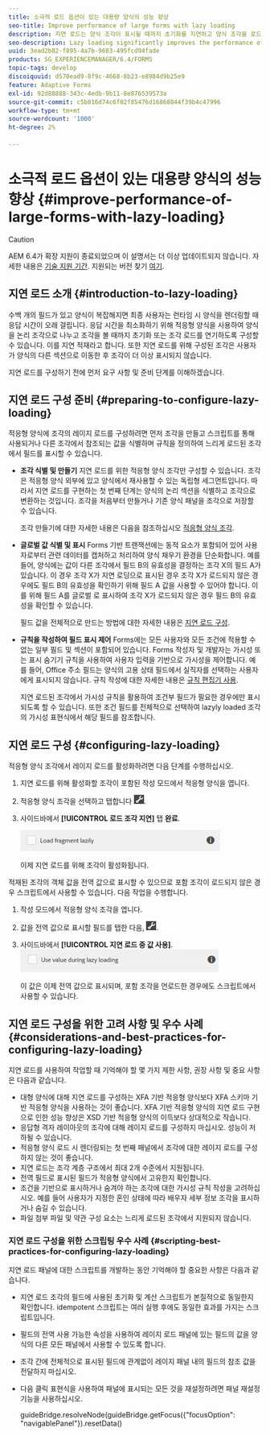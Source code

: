 ```yaml
---
title: 소극적 로드 옵션이 있는 대용량 양식의 성능 향상
seo-title: Improve performance of large forms with lazy loading
description: 지연 로드는 양식 조각이 표시될 때까지 초기화를 지연하고 양식 조각을 로드하여 크고 복잡한 적응형 양식의 성능을 크게 향상시킵니다.
seo-description: Lazy loading significantly improves the performance of large and complex adaptive forms by deferring initialization and loading of form fragments until they are visible.
uuid: 3ead2b82-f895-4a7b-9683-495fcd94fade
products: SG_EXPERIENCEMANAGER/6.4/FORMS
topic-tags: develop
discoiquuid: d570ead9-8f9c-4668-8b23-e8984d9b25e9
feature: Adaptive Forms
exl-id: 92d88888-343c-4edb-9b11-8e876539573a
source-git-commit: c5b816d74c6f02f85476d16868844f39b4c47996
workflow-type: tm+mt
source-wordcount: '1000'
ht-degree: 2%

---
```


# 소극적 로드 옵션이 있는 대용량 양식의 성능 향상 {#improve-performance-of-large-forms-with-lazy-loading}

>[!CAUTION]
>
>AEM 6.4가 확장 지원이 종료되었으며 이 설명서는 더 이상 업데이트되지 않습니다. 자세한 내용은 [기술 지원 기간](https://helpx.adobe.com/kr/support/programs/eol-matrix.html). 지원되는 버전 찾기 [여기](https://experienceleague.adobe.com/docs/).

## 지연 로드 소개 {#introduction-to-lazy-loading}

수백 개의 필드가 있고 양식이 복잡해지면 최종 사용자는 런타임 시 양식을 렌더링할 때 응답 시간이 오래 걸립니다. 응답 시간을 최소화하기 위해 적응형 양식을 사용하여 양식을 논리 조각으로 나누고 조각을 볼 때까지 초기화 또는 조각 로드를 연기하도록 구성할 수 있습니다. 이를 지연 적재라고 합니다. 또한 지연 로드를 위해 구성된 조각은 사용자가 양식의 다른 섹션으로 이동한 후 조각이 더 이상 표시되지 않습니다.

지연 로드를 구성하기 전에 먼저 요구 사항 및 준비 단계를 이해하겠습니다.

## 지연 로드 구성 준비 {#preparing-to-configure-lazy-loading}

적응형 양식에 조각의 레이지 로드를 구성하려면 먼저 조각을 만들고 스크립트를 통해 사용되거나 다른 조각에서 참조되는 값을 식별하며 규칙을 정의하여 느리게 로드된 조각에서 필드를 표시할 수 있습니다.

* **조각 식별 및 만들기**
지연 로드를 위한 적응형 양식 조각만 구성할 수 있습니다. 조각은 적응형 양식 외부에 있고 양식에서 재사용할 수 있는 독립형 세그먼트입니다. 따라서 지연 로드를 구현하는 첫 번째 단계는 양식의 논리 섹션을 식별하고 조각으로 변환하는 것입니다. 조각을 처음부터 만들거나 기존 양식 패널을 조각으로 저장할 수 있습니다.

   조각 만들기에 대한 자세한 내용은 다음을 참조하십시오 [적응형 양식 조각](/help/forms/using/adaptive-form-fragments.md).

* **글로벌 값 식별 및 표시**
Forms 기반 트랜잭션에는 동적 요소가 포함되어 있어 사용자로부터 관련 데이터를 캡처하고 처리하여 양식 채우기 환경을 단순화합니다. 예를 들어, 양식에는 값이 다른 조각에서 필드 B의 유효성을 결정하는 조각 X의 필드 A가 있습니다. 이 경우 조각 X가 지연 로딩으로 표시된 경우 조각 X가 로드되지 않은 경우에도 필드 B의 유효성을 확인하기 위해 필드 A 값을 사용할 수 있어야 합니다. 이를 위해 필드 A를 글로벌 로 표시하여 조각 X가 로드되지 않은 경우 필드 B의 유효성을 확인할 수 있습니다.

   필드 값을 전체적으로 만드는 방법에 대한 자세한 내용은 [지연 로드 구성](/help/forms/using/lazy-loading-adaptive-forms.md#p-configuring-lazy-loading-p).

* **규칙을 작성하여 필드 표시 제어**
Forms에는 모든 사용자와 모든 조건에 적용할 수 없는 일부 필드 및 섹션이 포함되어 있습니다. Forms 작성자 및 개발자는 가시성 또는 표시 숨기기 규칙을 사용하여 사용자 입력을 기반으로 가시성을 제어합니다. 예를 들어, Office 주소 필드는 양식의 고용 상태 필드에서 실직자를 선택하는 사용자에게 표시되지 않습니다. 규칙 작성에 대한 자세한 내용은 [규칙 편집기 사용](/help/forms/using/rule-editor.md).

   지연 로드된 조각에서 가시성 규칙을 활용하여 조건부 필드가 필요한 경우에만 표시되도록 할 수 있습니다. 또한 조건 필드를 전체적으로 선택하여 lazyly loaded 조각의 가시성 표현식에서 해당 필드를 참조합니다.

## 지연 로드 구성 {#configuring-lazy-loading}

적응형 양식 조각에서 레이지 로드를 활성화하려면 다음 단계를 수행하십시오.

1. 지연 로드를 위해 활성화할 조각이 포함된 작성 모드에서 적응형 양식을 엽니다.
1. 적응형 양식 조각을 선택하고 탭합니다 ![cmppr](assets/cmppr.png).
1. 사이드바에서 **[!UICONTROL 로드 조각 지연]** 탭 **완료**.

   ![적응형 양식 조각에 대해 지연 로드를 활성화합니다](assets/lazy-loading-fragment.png)

   이제 지연 로드를 위해 조각이 활성화됩니다.

적재된 조각의 객체 값을 전역 값으로 표시할 수 있으므로 포함 조각이 로드되지 않은 경우 스크립트에서 사용할 수 있습니다. 다음 작업을 수행합니다.

1. 작성 모드에서 적응형 양식 조각을 엽니다.
1. 값을 전역 값으로 표시할 필드를 탭한 다음, ![](assets/cmppr.png).
1. 사이드바에서 **[!UICONTROL 지연 로드 중 값 사용]**.
   ![사이드바의 레이지 로드 필드](assets/enable-lazy-loading.png)

   이 값은 이제 전역 값으로 표시되며, 포함 조각을 언로드한 경우에도 스크립트에서 사용할 수 있습니다.

## 지연 로드 구성을 위한 고려 사항 및 우수 사례 {#considerations-and-best-practices-for-configuring-lazy-loading}

지연 로드를 사용하여 작업할 때 기억해야 할 몇 가지 제한 사항, 권장 사항 및 중요 사항은 다음과 같습니다.

* 대형 양식에 대해 지연 로드를 구성하는 XFA 기반 적응형 양식보다 XFA 스키마 기반 적응형 양식을 사용하는 것이 좋습니다. XFA 기반 적응형 양식의 지연 로드 구현으로 인한 성능 향상은 XSD 기반 적응형 양식의 이득보다 상대적으로 작습니다.
* 응답형 격자 레이아웃의 조각에 대해 레이지 로드를 구성하지 마십시오. 성능이 저하될 수 있습니다.
* 적응형 양식 로드 시 렌더링되는 첫 번째 패널에서 조각에 대한 레이지 로드를 구성하지 않는 것이 좋습니다.
* 지연 로드는 조각 계층 구조에서 최대 2개 수준에서 지원됩니다.
* 전역 필드로 표시된 필드가 적응형 양식에서 고유한지 확인합니다.
* 조건을 기반으로 표시하거나 숨겨야 하는 조각에 대한 가시성 규칙 작성을 고려하십시오. 예를 들어 사용자가 지정한 혼인 상태에 따라 배우자 세부 정보 조각을 표시하거나 숨길 수 있습니다.
* 파일 첨부 파일 및 약관 구성 요소는 느리게 로드된 조각에서 지원되지 않습니다.

### 지연 로드 구성을 위한 스크립팅 우수 사례 {#scripting-best-practices-for-configuring-lazy-loading}

지연 로드 패널에 대한 스크립트를 개발하는 동안 기억해야 할 중요한 사항은 다음과 같습니다.

* 지연 로드 조각의 필드에 사용된 초기화 및 계산 스크립트가 본질적으로 동일한지 확인합니다. idempotent 스크립트는 여러 실행 후에도 동일한 효과를 가지는 스크립트입니다.
* 필드의 전역 사용 가능한 속성을 사용하여 레이지 로드 패널에 있는 필드의 값을 양식의 다른 모든 패널에서 사용할 수 있도록 합니다.
* 조각 간에 전체적으로 표시된 필드에 관계없이 레이지 패널 내의 필드의 참조 값을 전달하지 마십시오.
* 다음 클릭 표현식을 사용하여 패널에 표시되는 모든 것을 재설정하려면 패널 재설정 기능을 사용하십시오.

   guideBridge.resolveNode(guideBridge.getFocus({&quot;focusOption&quot;: &quot;navigablePanel&quot;}).resetData()
